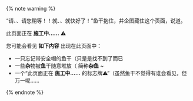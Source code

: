 {% note warning %}

“请、、请您稍等！！就、、就快好了！”鱼干抱住，并企图藏住这个页面，说道。

此页面正在 **施工中……** ⚠

您可能会看见 **如下内容** 出现在此页面中：
- 一只忘记带安全帽的鱼干（只是是找不到了而已
- 一些**杂**物被**鱼**干随意堆放（ ~~简称**杂鱼**~~ ~
- 一个“此页面正在 **施工中……** 的标志牌⚠”（虽然鱼干不觉得有谁会看见，但万一呢……

{% endnote %}